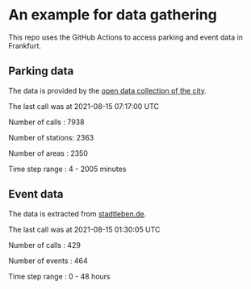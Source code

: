 # An example for data gathering

This repo uses the GitHub Actions to access parking and event data in Frankfurt.

## Parking data
The data is provided by the [open data collection of the city](https://www.offenedaten.frankfurt.de/).

The last call was at 2021-08-15 07:17:00 UTC

Number of calls   : 7938

Number of stations: 2363

Number of areas   : 2350

Time step range   :    4 - 2005 minutes


## Event data
The data is extracted from [stadtleben.de](https://stadtleben.de/frankfurt/).

The last call was at 2021-08-15 01:30:05 UTC

Number of calls   : 429

Number of events  : 464

Time step range   :   0 -  48 hours

